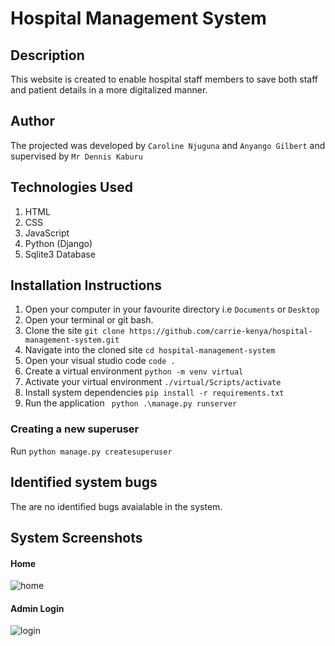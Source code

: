 # Hospital Management System

## Description
This website is created to enable hospital staff members to save both staff and patient details in a more digitalized manner.

## Author
The projected was developed by
```Caroline Njuguna``` and ```Anyango Gilbert``` and supervised by ```Mr Dennis Kaburu```

## Technologies Used
1. HTML
2. CSS
3. JavaScript
4. Python (Django)
5. Sqlite3 Database


## Installation Instructions
1. Open your computer in your favourite directory i.e ```Documents``` or ```Desktop```
2. Open your terminal or git bash.
3. Clone the site
```git clone https://github.com/carrie-kenya/hospital-management-system.git```
4. Navigate into the cloned site ```cd hospital-management-system```
5. Open your visual studio code ```code .```
6. Create a virtual environment ```python -m venv virtual```
7. Activate your virtual environment
```./virtual/Scripts/activate```
8. Install system dependencies
```pip install -r requirements.txt```
9. Run the application
``` python .\manage.py runserver```

### Creating a new superuser
Run ```python manage.py createsuperuser```


## Identified system bugs
The are no identified bugs avaialable in the system.

## System Screenshots
#### Home 
![home](https://user-images.githubusercontent.com/114252026/200177837-a55b4e8d-1534-4a77-b035-70389412e971.png)

#### Admin Login
![login](https://user-images.githubusercontent.com/114252026/200177881-44a49ce6-da01-4d4b-80c1-b119cc6c9573.png)
